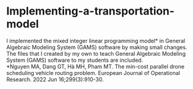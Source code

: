# Implementing-a-transportation-model
I implemented the mixed integer linear programming model* in General Algebraic Modeling System (GAMS) software by making small changes.  <br>
The files that I created by my own to teach General Algebraic Modeling System (GAMS) software to my students are included.  
*Nguyen MA, Dang GT, Hà MH, Pham MT. The min-cost parallel drone scheduling vehicle routing problem. European Journal of Operational Research. 2022 Jun 16;299(3):910-30.

